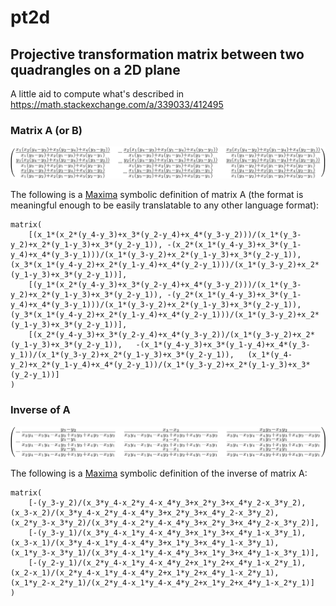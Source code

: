 # pt2d
## Projective transformation matrix between two quadrangles on a 2D plane

A little aid to compute what's described in https://math.stackexchange.com/a/339033/412495

### Matrix A (or B)

![Matrix A or B.](https://github.com/nopria/pt2d/blob/master/AB.png)

The following is a [Maxima](http://maxima.sourceforge.net/) symbolic definition of matrix A (the format is meaningful enough to be easily translatable to any other language format):

    matrix(
		[(x_1*(x_2*(y_4-y_3)+x_3*(y_2-y_4)+x_4*(y_3-y_2)))/(x_1*(y_3-y_2)+x_2*(y_1-y_3)+x_3*(y_2-y_1)),	-(x_2*(x_1*(y_4-y_3)+x_3*(y_1-y_4)+x_4*(y_3-y_1)))/(x_1*(y_3-y_2)+x_2*(y_1-y_3)+x_3*(y_2-y_1)),	(x_3*(x_1*(y_4-y_2)+x_2*(y_1-y_4)+x_4*(y_2-y_1)))/(x_1*(y_3-y_2)+x_2*(y_1-y_3)+x_3*(y_2-y_1))],
		[(y_1*(x_2*(y_4-y_3)+x_3*(y_2-y_4)+x_4*(y_3-y_2)))/(x_1*(y_3-y_2)+x_2*(y_1-y_3)+x_3*(y_2-y_1)),	-(y_2*(x_1*(y_4-y_3)+x_3*(y_1-y_4)+x_4*(y_3-y_1)))/(x_1*(y_3-y_2)+x_2*(y_1-y_3)+x_3*(y_2-y_1)),	(y_3*(x_1*(y_4-y_2)+x_2*(y_1-y_4)+x_4*(y_2-y_1)))/(x_1*(y_3-y_2)+x_2*(y_1-y_3)+x_3*(y_2-y_1))],
		[(x_2*(y_4-y_3)+x_3*(y_2-y_4)+x_4*(y_3-y_2))/(x_1*(y_3-y_2)+x_2*(y_1-y_3)+x_3*(y_2-y_1)),	-(x_1*(y_4-y_3)+x_3*(y_1-y_4)+x_4*(y_3-y_1))/(x_1*(y_3-y_2)+x_2*(y_1-y_3)+x_3*(y_2-y_1)),	(x_1*(y_4-y_2)+x_2*(y_1-y_4)+x_4*(y_2-y_1))/(x_1*(y_3-y_2)+x_2*(y_1-y_3)+x_3*(y_2-y_1))]
	)
  
### Inverse of A

![Inverse of matrix A.](https://github.com/nopria/pt2d/blob/master/inverse_of_A.png)

The following is a [Maxima](http://maxima.sourceforge.net/) symbolic definition of the inverse of matrix A:

    matrix(
		[-(y_3-y_2)/(x_3*y_4-x_2*y_4-x_4*y_3+x_2*y_3+x_4*y_2-x_3*y_2),	(x_3-x_2)/(x_3*y_4-x_2*y_4-x_4*y_3+x_2*y_3+x_4*y_2-x_3*y_2),	(x_2*y_3-x_3*y_2)/(x_3*y_4-x_2*y_4-x_4*y_3+x_2*y_3+x_4*y_2-x_3*y_2)],
		[-(y_3-y_1)/(x_3*y_4-x_1*y_4-x_4*y_3+x_1*y_3+x_4*y_1-x_3*y_1),	(x_3-x_1)/(x_3*y_4-x_1*y_4-x_4*y_3+x_1*y_3+x_4*y_1-x_3*y_1),	(x_1*y_3-x_3*y_1)/(x_3*y_4-x_1*y_4-x_4*y_3+x_1*y_3+x_4*y_1-x_3*y_1)],
		[-(y_2-y_1)/(x_2*y_4-x_1*y_4-x_4*y_2+x_1*y_2+x_4*y_1-x_2*y_1),	(x_2-x_1)/(x_2*y_4-x_1*y_4-x_4*y_2+x_1*y_2+x_4*y_1-x_2*y_1),	(x_1*y_2-x_2*y_1)/(x_2*y_4-x_1*y_4-x_4*y_2+x_1*y_2+x_4*y_1-x_2*y_1)]
	)
